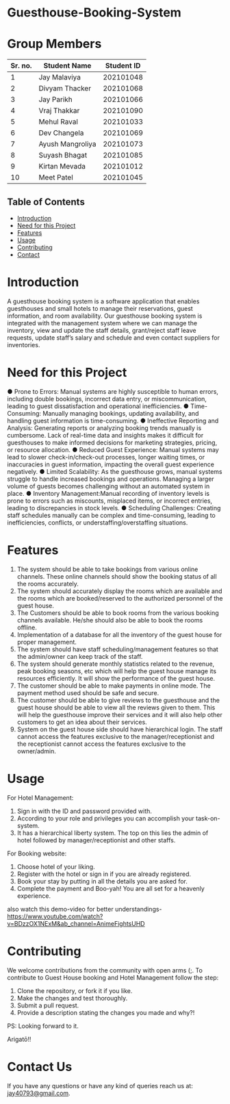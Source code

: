 # Guesthouse-Booking-System

# Group Members
| Sr. no. | Student Name | Student ID |
| --- | --- | --- |
| 1 | Jay Malaviya | 202101048 |
| 2 | Divyam Thacker | 202101068 |
| 3 | Jay Parikh | 202101066 |
| 4 | Vraj Thakkar | 202101090 |
| 5 | Mehul Raval | 202101033 |
| 6 | Dev Changela | 202101069 |
| 7 | Ayush Mangroliya | 202101073 |
| 8 | Suyash Bhagat | 202101085 |
| 9 | Kirtan Mevada | 202101012 |
| 10 | Meet Patel | 202101045|


## Table of Contents
- [Introduction](#introduction)
- [Need for this Project](#need-for-this-project)
- [Features](#Features)
- [Usage](#Usage)
- [Contributing](#contributing)
- [Contact](#Contact-us)


# Introduction
A guesthouse booking system is a software application that enables guesthouses and small hotels to manage their reservations, guest information, and room availability. Our guesthouse booking system is integrated with the management system where we can manage the inventory, view and update the staff details, grant/reject staff leave requests, update staff’s salary and schedule and even contact suppliers for inventories.


# Need for this Project
● Prone to Errors: Manual systems are highly susceptible to human errors, including double bookings, incorrect data entry, or miscommunication, leading to guest dissatisfaction and operational inefficiencies.
● Time-Consuming: Manually managing bookings, updating availability, and handling guest information is time-consuming.
● Ineffective Reporting and Analysis: Generating reports or analyzing booking trends manually is cumbersome. Lack of real-time data and insights makes it difficult for guesthouses to make informed decisions for marketing strategies, pricing, or resource allocation.
● Reduced Guest Experience: Manual systems may lead to slower check-in/check-out processes, longer waiting times, or inaccuracies in guest information, impacting the overall guest experience negatively.
● Limited Scalability: As the guesthouse grows, manual systems struggle to handle increased bookings and operations. Managing a larger volume of guests becomes challenging without an automated system in place.
● Inventory Management:Manual recording of inventory levels is prone to errors such as miscounts, misplaced items, or incorrect entries, leading to discrepancies in stock levels.
● Scheduling Challenges: Creating staff schedules manually can be complex and time-consuming, leading to inefficiencies, conflicts, or understaffing/overstaffing situations.



# Features
1. The system should be able to take bookings from various online channels. These online channels should show the booking status of all the rooms accurately.
2. The system should accurately display the rooms which are available and the rooms which are booked/reserved to the authorized personnel of the guest house.
3. The Customers should be able to book rooms from the various booking channels available. He/she should also be able to book the rooms offline.
4. Implementation of a database for all the inventory of the guest house for proper management.
5. The system should have staff scheduling/management features so that the admin/owner can keep track of the staff.
6. The system should generate monthly statistics related to the revenue, peak booking seasons, etc which will help the guest house manage its resources efficiently. It will show the performance of the guest house.
7. The customer should be able to make payments in online mode. The payment method used should be safe and secure.
8. The customer should be able to give reviews to the guesthouse and the guest house should be able to view all the reviews given to them. This will help the guesthouse improve their services and it will also help other customers to get an idea about their services.
9. System on the guest house side should have hierarchical login. The staff cannot access the features exclusive to the manager/receptionist and the receptionist cannot access the features exclusive to the owner/admin. 


# Usage
For Hotel Management:

1. Sign in with the ID and password provided with.
2. According to your role and privileges you can accomplish your task-on-system.
3. It has a hierarchical liberty system. The top on this lies the admin of hotel followed by manager/receptionist and other staffs.

For Booking website:
1. Choose hotel of your liking.
2. Register with the hotel or sign in if you are already registered.
3. Book your stay by putting in all the details you are asked for.
4. Complete the payment and Boo-yah! You are all set for a heavenly experience.


also watch this demo-video for better understandings- https://www.youtube.com/watch?v=BDzzOX1NExM&ab_channel=AnimeFightsUHD


# Contributing

We welcome contributions from the community with open arms (;. To contribute to Guest House booking and Hotel Management follow the step:

1. Clone the repository, or fork it if you like.
2. Make the changes and test thoroughly.
3. Submit a pull request.
4. Provide a description stating the changes you made and why?!


PS: Looking forward to it.

Arigatō!!

# Contact Us

If you have any questions or have any kind of queries reach us at: jay40793@gmail.com.

